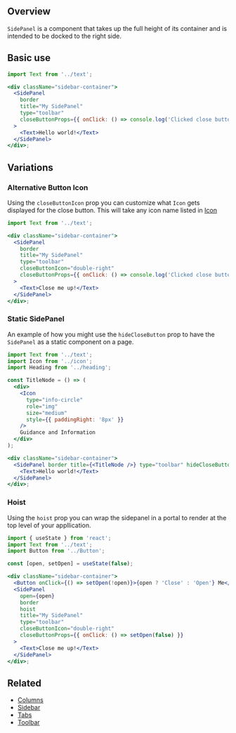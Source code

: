 ## Overview

`SidePanel` is a component that takes up the full height of its container
and is intended to be docked to the right side.

## Basic use

```jsx
import Text from '../text';

<div className="sidebar-container">
  <SidePanel
    border
    title="My SidePanel"
    type="toolbar"
    closeButtonProps={{ onClick: () => console.log('Clicked close button') }}
  >
    <Text>Hello world!</Text>
  </SidePanel>
</div>;
```

## Variations

### Alternative Button Icon

Using the `closeButtonIcon` prop you can customize what `Icon` gets displayed for the close button. This will take any icon name listed in [Icon](http://localhost:6060/#/React%20Components/Icon)

```jsx
import Text from '../text';

<div className="sidebar-container">
  <SidePanel
    border
    title="My SidePanel"
    type="toolbar"
    closeButtonIcon="double-right"
    closeButtonProps={{ onClick: () => console.log('Clicked close button') }}
  >
    <Text>Close me up!</Text>
  </SidePanel>
</div>;
```

### Static SidePanel

An example of how you might use the `hideCloseButton` prop to have the `SidePanel` as a static component on a page.

```jsx
import Text from '../text';
import Icon from '../icon';
import Heading from '../heading';

const TitleNode = () => (
  <div>
    <Icon
      type="info-circle"
      role="img"
      size="medium"
      style={{ paddingRight: '8px' }}
    />
    Guidance and Information
  </div>
);

<div className="sidebar-container">
  <SidePanel border title={<TitleNode />} type="toolbar" hideCloseButton="true">
    <Text>Hello world!</Text>
  </SidePanel>
</div>;
```

### Hoist

Using the `hoist` prop you can wrap the sidepanel in a portal to render at the top level of your appllication.

```jsx
import { useState } from 'react';
import Text from '../text';
import Button from '../Button';

const [open, setOpen] = useState(false);

<div className="sidebar-container">
  <Button onClick={() => setOpen(!open)}>{open ? 'Close' : 'Open'} Me</Button>
  <SidePanel
    open={open}
    border
    hoist
    title="My SidePanel"
    type="toolbar"
    closeButtonIcon="double-right"
    closeButtonProps={{ onClick: () => setOpen(false) }}
  >
    <Text>Close me up!</Text>
  </SidePanel>
</div>;
```

## Related

- [Columns](#/React%20Components/Columns)
- [Sidebar](#/React%20Components/Sidebar)
- [Tabs](#/React%20Components/Tabs)
- [Toolbar](#/React%20Components/Toolbar)
